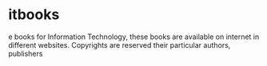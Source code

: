 # itbooks
e books for Information Technology, these books are available on internet in different websites. Copyrights are reserved their particular authors, publishers
